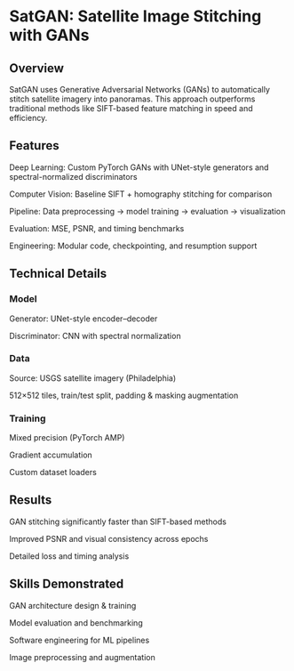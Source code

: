 # SatGAN: Satellite Image Stitching with GANs
## Overview

SatGAN uses Generative Adversarial Networks (GANs) to automatically stitch satellite imagery into panoramas.
This approach outperforms traditional methods like SIFT-based feature matching in speed and efficiency.

## Features

Deep Learning: Custom PyTorch GANs with UNet-style generators and spectral-normalized discriminators

Computer Vision: Baseline SIFT + homography stitching for comparison

Pipeline: Data preprocessing → model training → evaluation → visualization

Evaluation: MSE, PSNR, and timing benchmarks

Engineering: Modular code, checkpointing, and resumption support

## Technical Details

### Model

Generator: UNet-style encoder–decoder

Discriminator: CNN with spectral normalization

### Data

Source: USGS satellite imagery (Philadelphia)

512×512 tiles, train/test split, padding & masking augmentation

### Training

Mixed precision (PyTorch AMP)

Gradient accumulation

Custom dataset loaders

## Results

GAN stitching significantly faster than SIFT-based methods

Improved PSNR and visual consistency across epochs

Detailed loss and timing analysis

## Skills Demonstrated

GAN architecture design & training

Model evaluation and benchmarking

Software engineering for ML pipelines

Image preprocessing and augmentation
